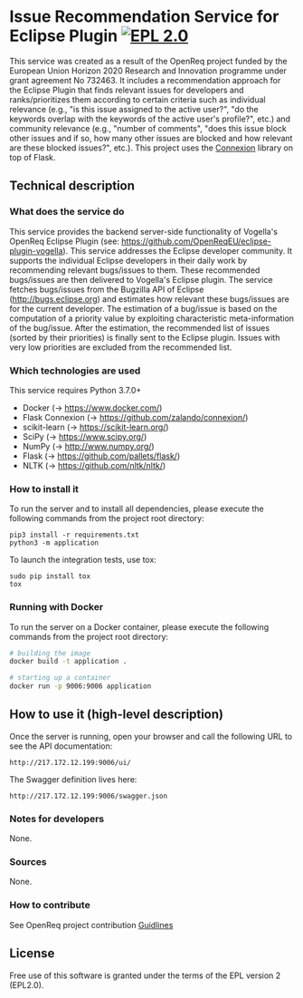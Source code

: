 # Issue Recommendation Service for Eclipse Plugin [![EPL 2.0](https://img.shields.io/badge/License-EPL%202.0-blue.svg)](https://www.eclipse.org/legal/epl-2.0/)

This service was created as a result of the OpenReq project funded by the European Union Horizon 2020 Research and Innovation programme under grant agreement No 732463.
It includes a recommendation approach for the Eclipse Plugin that finds relevant issues for developers and ranks/prioritizes them according to certain criteria such as individual relevance (e.g., "is this issue assigned to the active user?", "do the keywords overlap with the keywords of the active user's profile?", etc.) and community relevance (e.g., "number of comments", "does this issue block other issues and if so, how many other issues are blocked and how relevant are these blocked issues?", etc.).
This project uses the [Connexion](https://github.com/zalando/connexion) library on top of Flask.

## Technical description
### What does the service do
This service provides the backend server-side functionality of Vogella's OpenReq Eclipse Plugin (see: https://github.com/OpenReqEU/eclipse-plugin-vogella).
This service addresses the Eclipse developer community.
It supports the individual Eclipse developers in their daily work by recommending relevant bugs/issues to them.
These recommended bugs/issues are then delivered to Vogella's Eclipse plugin.
The service fetches bugs/issues from the Bugzilla API of Eclipse (http://bugs.eclipse.org) and
estimates how relevant these bugs/issues are for the current developer.
The estimation of a bug/issue is based on the computation of a priority value by exploiting characteristic meta-information of the bug/issue.
After the estimation, the recommended list of issues (sorted by their priorities) is finally sent to the Eclipse plugin.
Issues with very low priorities are excluded from the recommended list.


### Which technologies are used
This service requires Python 3.7.0+

- Docker (-> https://www.docker.com/)
- Flask Connexion (-> https://github.com/zalando/connexion/)
- scikit-learn (-> https://scikit-learn.org/)
- SciPy (-> https://www.scipy.org/)
- NumPy (-> http://www.numpy.org/)
- Flask (-> https://github.com/pallets/flask/)
- NLTK (-> https://github.com/nltk/nltk/)


### How to install it
To run the server and to install all dependencies, please execute the following commands from the project root directory:

```
pip3 install -r requirements.txt
python3 -m application
```

To launch the integration tests, use tox:
```
sudo pip install tox
tox
```

### Running with Docker

To run the server on a Docker container, please execute the following commands from the project root directory:

```bash
# building the image
docker build -t application .

# starting up a container
docker run -p 9006:9006 application
```

## How to use it (high-level description)

Once the server is running, open your browser and call the following URL to see the API documentation:

```
http://217.172.12.199:9006/ui/
```

The Swagger definition lives here:

```
http://217.172.12.199:9006/swagger.json
```

### Notes for developers
None.

### Sources
None.

### How to contribute
See OpenReq project contribution [Guidlines](https://github.com/OpenReqEU/OpenReq/blob/master/CONTRIBUTING.md "Guidlines")

## License
Free use of this software is granted under the terms of the EPL version 2 (EPL2.0).
